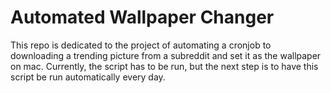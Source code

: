 # Automated Wallpaper Changer

This repo is dedicated to the project of automating a cronjob to downloading a trending picture from a subreddit and set it as the wallpaper on mac. Currently, the script has to be run, but the next step is to have this script be run automatically every day. 
